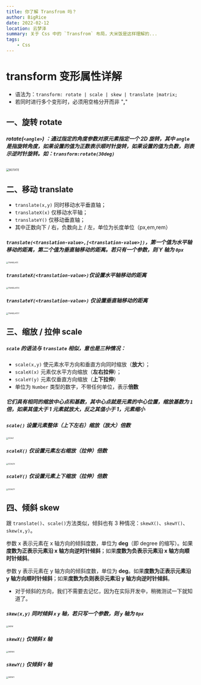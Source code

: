 ```yaml
---
title: 你了解 Transfrom 吗？
author: BigRice
date: 2022-02-12
location: 云梦泽
summary: 关于 Css 中的 `Transfrom` 布局，大米饭是这样理解的...
tags:
    - Css
---
```


# transform 变形属性详解

-   语法为：`transform: rotate | scale | skew | translate |matrix;`
-   若同时进行多个变形时，必须用空格分开而非 "**,**"

## 一、旋转 **rotate**

##### rotate(`<angle>`) ：通过指定的角度参数对原元素指定一个 2D 旋转，其中 `angle` 是指旋转角度，如果设置的值为**正数表示顺时针旋转**，如果设置的值为**负数，则表示逆时针旋转**。如：`transform:rotate(30deg)`

​ <img src="https://sbr-1314368469.cos.ap-guangzhou.myqcloud.com/Images/202301062201729.gif" alt="ROTATE" style="zoom:50%;" />

## 二、移动 **translate**

-   `translate(x,y)` 同时移动水平垂直轴；
-   `translateX(x)` 仅移动水平轴；
-   `translateY()` 仅移动垂直轴；
-   其中正数向下 / 右，负数向上 / 左，单位为长度单位（px,em,rem）

##### `translate(<translation-value>,[<translation-value>])`，第一个值为水平轴移动的距离，第二个值为垂直轴移动的距离。若只有一个参数，则 Y 轴为 `0px`

<img src="https://sbr-1314368469.cos.ap-guangzhou.myqcloud.com/Images/202301062201693.gif" alt="TRANSLATE" style="zoom: 33%;" />

##### `translateX(<translation-value>)`仅设置水平轴移动的距离

<img src="https://sbr-1314368469.cos.ap-guangzhou.myqcloud.com/Images/202301062201051.gif" alt="TRANSLATEX" style="zoom:33%;" />

##### `translateY(<translation-value>)` 仅设置垂直轴移动的距离

<img src="https://sbr-1314368469.cos.ap-guangzhou.myqcloud.com/Images/202301062201317.gif" alt="TRANSLATEY" style="zoom:33%;" />

## 三、缩放 / 拉伸 **scale**

##### `scale` 的语法与 `translate` 相似，意也是三种情况：

-   `scale(x,y)` 使元素水平方向和垂直方向同时缩放（**放大**）；
-   `scaleX(x)` 元素仅水平方向缩放（**左右拉伸**）；
-   `scaleY(y)` 元素仅垂直方向缩放（**上下拉伸**）
-   单位为 `Number` 类型的数字，不带任何单位，表示**倍数**

##### 它们具有相同的缩放中心点和基数，其中心点就是元素的中心位置，缩放基数为 `1` 倍，如果其值**大于 1 元素就放大**，反之其值**小于 1，元素缩小**

##### `scale()` 设置元素**整体（上下左右）缩放**（放大）倍数

<img src="https://sbr-1314368469.cos.ap-guangzhou.myqcloud.com/Images/202301062202506.gif" alt="SCALE" style="zoom:33%;" />

##### `scaleX()` 仅设置元素**左右缩放**（拉伸）倍数

<img src="https://sbr-1314368469.cos.ap-guangzhou.myqcloud.com/Images/202301062202759.gif" alt="SCALEX" style="zoom:33%;" />

##### `scaleY()` 仅设置元素**上下缩放**（拉伸）倍数

<img src="D:/Desktop/APP%20Folders/%E5%B7%A5%E4%BD%9C%E5%8C%BA/%E7%AC%94%E8%AE%B0/%E5%9B%BE%E7%89%87%E6%88%96%E8%A7%86%E9%A2%91/SCALEY.gif" alt="SCALEY" style="zoom:33%;" />

## 四、倾斜 **skew**

跟 `translate()`、`scale()`方法类似，倾斜也有 3 种情况：`skewX()`、`skewY()`、`skew(x,y)`。

参数 x 表示元素在 x 轴方向的倾斜度数，单位为 **deg**（即 degree 的缩写）。如果**度数为正表示元素沿 x 轴方向逆时针倾斜**；如果**度数为负表示元素沿 x 轴方向顺时针倾斜**。

参数 y 表示元素在 y 轴方向的倾斜度数，单位为 **deg**。如果**度数为正表示元素沿 y 轴方向顺时针倾斜**；如果**度数为负则表示元素沿 y 轴方向逆时针倾斜**。

-   对于倾斜的方向，我们不需要去记忆，因为在实际开发中，稍微测试一下就知道了。

##### `skew(x,y)` 同时倾斜 `x` `y` 轴，若只写一个参数，则 `y` 轴为 `0px`

<img src="https://sbr-1314368469.cos.ap-guangzhou.myqcloud.com/Images/202301062202595.gif" alt="SKEW" style="zoom:33%;" />

##### `skewX()` 仅倾斜 `X` 轴

<img src="https://sbr-1314368469.cos.ap-guangzhou.myqcloud.com/Images/202301062202656.gif" alt="SKEWX" style="zoom:33%;" />

##### `skewY()` 仅倾斜 `Y` 轴

<img src="https://sbr-1314368469.cos.ap-guangzhou.myqcloud.com/Images/202301062202823.gif" alt="SKEWY" style="zoom:33%;" />
